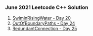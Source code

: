
### June 2021 Leetcode C++ Solution

1. [SwiminRisingWater - Day 20](<Link to the file>)
2. [OutOfBoundaryPaths - Day 24](/June2021/C++/OutOfBoundaryPaths.cpp)
3. [RedundantConnection - Day 25](/June2021/C++/RedundantConnection.cpp)
